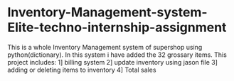 # Inventory-Management-system-Elite-techno-internship-assignment

This is a whole Inventory Management system of supershop using python(dictionary).
In this system i have added the 32 grossary items.
This project includes:
1] billing system 2] update inventory using jason file 3] adding or deleting items to inventory 4] Total sales

